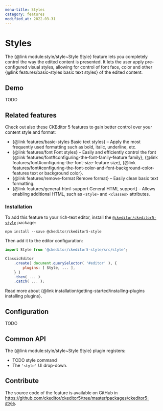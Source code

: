 ```yaml
---
menu-title: Styles
category: features
modified_at: 2022-03-31
---
```


# Styles

The {@link module:style/style~Style Style} feature lets you completely control the way the edited content is presented. It lets the user apply pre-configured visual styles, allowing for control of font face, color and other {@link features/basic-styles basic text styles} of the edited content.

## Demo

TODO

## Related features

Check out also these CKEditor 5 features to gain better control over your content style and format:
* {@link features/basic-styles Basic text styles} &ndash; Apply the most frequently used formatting such as bold, italic, underline, etc.
* {@link features/font Font styles} &ndash; Easily and efficiently control the font {@link features/font#configuring-the-font-family-feature family}, {@link features/font#configuring-the-font-size-feature size}, {@link features/font#configuring-the-font-color-and-font-background-color-features text or background color}.
* {@link features/remove-format Remove format} &ndash; Easily clean basic text formatting.
* {@link features/general-html-support General HTML support} &ndash; Allows enabling additional HTML, such as `<style>` and `<classes>` attributes.

### Installation

To add this feature to your rich-text editor, install the [`@ckeditor/ckeditor5-style`](https://www.npmjs.com/package/@ckeditor/ckeditor5-style) package:

```plaintext
npm install --save @ckeditor/ckeditor5-style
```

Then add it to the editor configuration:

```js
import Style from '@ckeditor/ckeditor5-style/src/style';

ClassicEditor
	.create( document.querySelector( '#editor' ), {
		plugins: [ Style, ... ],
	} )
	.then( ... )
	.catch( ... );
```

<info-box info>
	Read more about {@link installation/getting-started/installing-plugins installing plugins}.
</info-box>

## Configuration

TODO

## Common API

The {@link module:style/style~Style Style} plugin registers:

* TODO style command
* The `'style'` UI drop-down.

## Contribute

The source code of the feature is available on GitHub in https://github.com/ckeditor/ckeditor5/tree/master/packages/ckeditor5-style.
